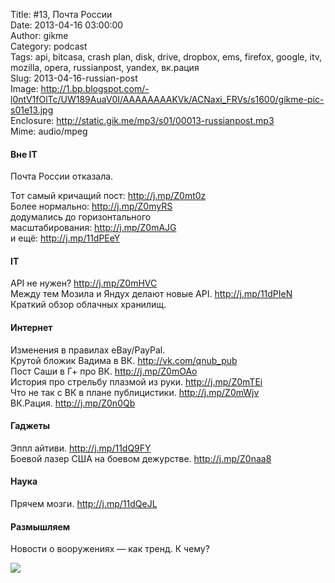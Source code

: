 Title: #13, Почта России  
Date: 2013-04-16 03:00:00  
Author: gikme  
Category: podcast  
Tags: api, bitcasa, crash plan, disk, drive, dropbox, ems, firefox, google, itv, mozilla, opera, russianpost, yandex, вк.рация  
Slug: 2013-04-16-russian-post  
Image: http://1.bp.blogspot.com/-l0ntV1fOlTc/UW189AuaV0I/AAAAAAAAKVk/ACNaxi_FRVs/s1600/gikme-pic-s01e13.jpg  
Enclosure: http://static.gik.me/mp3/s01/00013-russianpost.mp3  
Mime: audio/mpeg

#### Вне IT

Почта России отказала.

Тот самый кричащий пост: <http://j.mp/Z0mt0z>  
Более нормально: <http://j.mp/Z0myRS>  
додумались до горизонтального  
масштабирования: <http://j.mp/Z0mAJG>  
и ещё: <http://j.mp/11dPEeY> 

#### IT

API не нужен? <http://j.mp/Z0mHVC>  
Между тем Мозила и Яндух делают новые API. <http://j.mp/11dPIeN>  
Краткий обзор облачных хранилищ. 

#### Интернет

Изменения в правилах eBay/PayPal.   
Крутой бложик Вадима в ВК. <http://vk.com/qnub_pub>  
Пост Саши в Г+ про ВК. <http://j.mp/Z0mOAo>  
История про стрельбу плазмой из руки. <http://j.mp/Z0mTEi>  
Что не так с ВК в плане публицистики. <http://j.mp/Z0mWjv>  
ВК.Рация. <http://j.mp/Z0n0Qb>

#### Гаджеты

Эппл айтиви. <http://j.mp/11dQ9FY>  
Боевой лазер США на боевом дежурстве. <http://j.mp/Z0naa8>

#### Наука

Прячем мозги. <http://j.mp/11dQeJL>

#### Размышляем

Новости о вооружениях — как тренд. К чему?

<div class="separator">

[![](http://4.bp.blogspot.com/-qEqcEeGmCdg/UW18xuPyPkI/AAAAAAAAKVg/96oVTbNTFKA/s1600/2013+-+1.gif)](http://4.bp.blogspot.com/-qEqcEeGmCdg/UW18xuPyPkI/AAAAAAAAKVg/96oVTbNTFKA/s1600/2013+-+1.gif)

</div>

